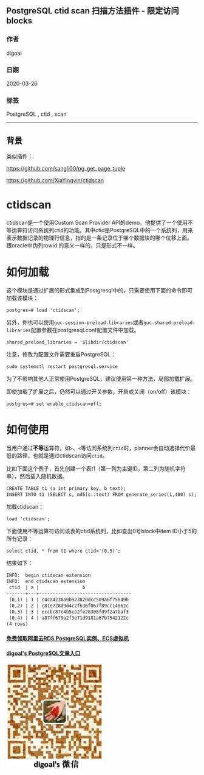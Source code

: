 ## PostgreSQL ctid scan 扫描方法插件 - 限定访问blocks   
    
### 作者     
digoal    
    
### 日期                                
2020-03-26     
    
### 标签                                      
PostgreSQL , ctid , scan       
    
----     
    
## 背景              
类似插件：  
  
https://github.com/sangli00/pg_get_page_tuple  
  
https://github.com/XiaYingyin/ctidscan  
  
# ctidscan  
  
ctidscan是一个使用Custom Scan Provider API的demo。他提供了一个使用不等运算符访问系统列ctid的功能。其中ctid是PostgreSQL中的一个系统列，用来表示数据记录的物理行信息，指的是一条记录位于哪个数据块的哪个位移上面。 跟oracle中伪列rowid 的意义一样的，只是形式不一样。  
  
# 如何加载  
  
这个模块是通过扩展的形式集成到Postgresql中的，只需要使用下面的命令即可加载该模块：  
  
```  
postgres=# load 'ctidscan';  
```  
  
另外，你也可以使用`guc-session-preload-libraries`或者`guc-shared-preload-libraries`配置参数在postgresql.conf配置文件中加载。  
  
```  
shared_preload_libraries = '$libdir/ctidscan'  
```  
  
注意，修改为配置文件需要重启PostgreSQL：  
  
```  
sudo systemctl restart postgresql.service  
```  
  
为了不影响其他人正常使用PostgreSQL，建议使用第一种方法，局部加载扩展。  
  
即使加载了扩展之后，仍然可以通过开关参数，开启或关闭（on/off）该模块：  
  
```  
postgres=# set enable_ctidscan=off;  
```  
  
# 如何使用  
  
当用户通过**不等**运算符，如`>`、`<`等访问系统列`ctid`时，planner会自动选择代价最低的路径，也就是通过ctidscan访问`ctid`。  
  
比如下面这个例子，首先创建一个表t1（第一列为主键ID，第二列为随机字符串），然后插入随机数据。  
  
```  
CREATE TABLE t1 (a int primary key, b text);  
INSERT INTO t1 (SELECT s, md5(s::text) FROM generate_series(1,400) s);  
```  
加载ctidscan：  
  
```  
load 'ctidscan';  
```  
  
下面使用不等运算符访问该表的ctid系统列，比如查出0号block中item ID小于5的所有记录：  
  
```  
select ctid, * from t1 where ctid<'(0,5)';  
```  
  
结果如下：  
  
```  
INFO:  begin ctidscan extension  
INFO:  end ctidscan extension  
 ctid  | a |                b  
-------+---+----------------------------------  
 (0,1) | 1 | c4ca4238a0b923820dcc509a6f75849b  
 (0,2) | 2 | c81e728d9d4c2f636f067f89cc14862c  
 (0,3) | 3 | eccbc87e4b5ce2fe28308fd9f2a7baf3  
 (0,4) | 4 | a87ff679a2f3e71d9181a67b7542122c  
(4 rows)  
```  
  
  
  
#### [免费领取阿里云RDS PostgreSQL实例、ECS虚拟机](https://www.aliyun.com/database/postgresqlactivity "57258f76c37864c6e6d23383d05714ea")
  
  
#### [digoal's PostgreSQL文章入口](https://github.com/digoal/blog/blob/master/README.md "22709685feb7cab07d30f30387f0a9ae")
  
  
![digoal's weixin](../pic/digoal_weixin.jpg "f7ad92eeba24523fd47a6e1a0e691b59")
  
